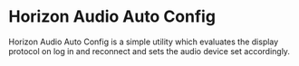 # Horizon Audio Auto Config

Horizon Audio Auto Config is a simple utility which evaluates the display protocol on log in and reconnect and sets the audio device set accordingly.